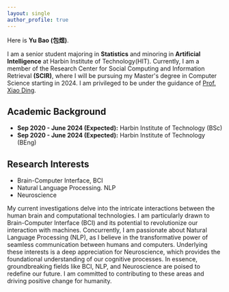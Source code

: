 ```yaml
---
layout: single
author_profile: true
---
```


Here is **Yu Bao (包煜)**.

I am a senior student majoring in **Statistics** and minoring in **Artificial Intelligence** at Harbin Institute of Technology(HIT). Currently, I am a member of the Research Center for Social Computing and Information Retrieval **(SCIR)**, where I will be pursuing my Master's degree in Computer Science starting in 2024. I am privileged to be under the guidance of [Prof. Xiao Ding](http://ir.hit.edu.cn/~xding/). 

## Academic Background

- **Sep 2020 - June 2024 (Expected):**  Harbin Institute of Technology (BSc)
- **Sep 2020 - June 2024 (Expected):** Harbin Institute of Technology (BEng)

## Research Interests

- Brain-Computer Interface, BCI
- Natural Language Processing. NLP
- Neuroscience

My current investigations delve into the intricate interactions between the human brain and computational technologies. I am particularly drawn to Brain-Computer Interface (BCI) and its potential to revolutionize our interaction with machines. Concurrently, I am passionate about Natural Language Processing (NLP), as I believe in the transformative power of seamless communication between humans and computers. Underlying these interests is a deep appreciation for Neuroscience, which provides the foundational understanding of our cognitive processes. In essence, groundbreaking fields like BCI, NLP, and Neuroscience are poised to redefine our future. I am committed to contributing to these areas and driving positive change for humanity.



<br>
